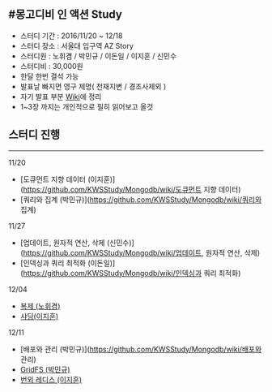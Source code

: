 #몽고디비 인 액션 Study
-----------------------------------------------------
 - 스터디 기간 : 2016/11/20 ~ 12/18
 - 스터디 장소 : 서울대 입구역 AZ Story
 - 스터디원 : 노휘겸 / 박민규 / 이돈일 / 이지훈 / 신민수
 - 스터디비 : 30,000원
 - 한달 한번 결석 가능
 - 발표날 빠지면 영구 제명( 천재지변 / 경조사제외 )
 - 자기 발표 부분 [Wiki](https://github.com/KWSStudy/Mongodb/wiki)에 정리
 - 1~3장 까지는 개인적으로 필히 읽어보고 올것
 
## 스터디 진행
----------------------------------------------------
11/20 
- [도큐먼트 지향 데이터 (이지훈)](https://github.com/KWSStudy/Mongodb/wiki/도큐먼트 지향 데이터)
- [쿼리와 집계 (박민규)](https://github.com/KWSStudy/Mongodb/wiki/쿼리와 집계)

11/27
- [업데이트, 원자적 연산, 삭제 (신민수)](https://github.com/KWSStudy/Mongodb/wiki/업데이트, 원자적 연산, 삭제)
- [인덱싱과 쿼리 최적화 (이돈일)](https://github.com/KWSStudy/Mongodb/wiki/인덱싱과 쿼리 최적화)

12/04
- [복제 (노휘겸)](https://github.com/KWSStudy/Mongodb/wiki/복제)
- [샤딩(이지훈)](https://github.com/KWSStudy/Mongodb/wiki/샤딩)

12/11
- [배포와 관리 (박민규)](https://github.com/KWSStudy/Mongodb/wiki/배포와 관리)
- [GridFS (박민규)](https://github.com/KWSStudy/Mongodb/wiki/GridFS)
- [번외 레디스 (이지훈)](https://github.com/KWSStudy/Mongodb/wiki/레디스)
